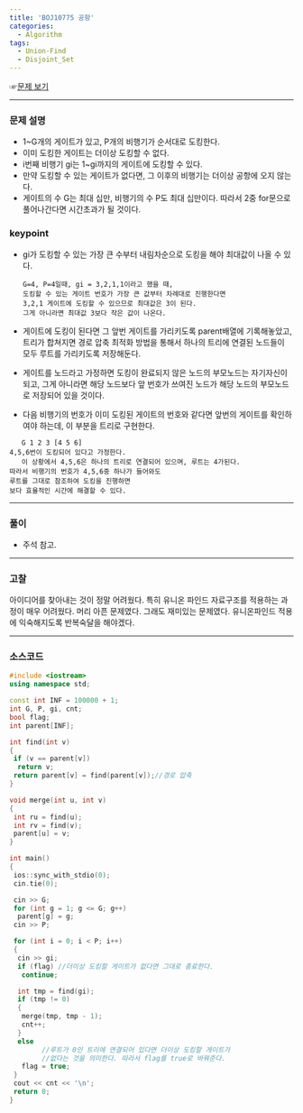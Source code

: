 ```yaml
---
title: 'BOJ10775 공항'
categories:
  - Algorithm
tags:
  - Union-Find
  - Disjoint_Set
---
```


☞[문제 보기](https://www.acmicpc.net/problem/10775)

---

### 문제 설명

- 1~G개의 게이트가 있고, P개의 비행기가 순서대로 도킹한다.
- 이미 도킹한 게이트는 더이상 도킹할 수 없다.
- i번째 비행기 gi는 1~gi까지의 게이트에 도킹할 수 있다.
- 만약 도킹할 수 있는 게이트가 없다면, 그 이후의 비행기는 더이상 공항에 오지 않는다.
- 게이트의 수 G는 최대 십만, 비행기의 수 P도 최대 십만이다. 따라서 2중 for문으로 풀어나간다면 시간초과가 될 것이다.

### keypoint

- gi가 도킹할 수 있는 가장 큰 수부터 내림차순으로 도킹을 해야 최대값이 나올 수 있다.

  ```
  G=4, P=4일때, gi = 3,2,1,1이라고 했을 때,
  도킹할 수 있는 게이트 번호가 가장 큰 값부터 차례대로 진행한다면
  3,2,1 게이트에 도킹할 수 있으므로 최대값은 3이 된다.
  그게 아니라면 최대값 3보다 작은 값이 나온다.
  ```

- 게이트에 도킹이 된다면 그 앞번 게이트를 가리키도록 parent배열에 기록해놓았고, 트리가 합쳐지면 경로 압축 최적화 방법을 통해서 하나의 트리에 연결된 노드들이 모두 루트를 가리키도록 저장해둔다.

- 게이트를 노드라고 가정하면 도킹이 완료되지 않은 노드의 부모노드는 자기자신이 되고, 그게 아니라면 해당 노드보다 앞 번호가 쓰여진 노드가 해당 노드의 부모노드로 저장되어 있을 것이다.

- 다음 비행기의 번호가 이미 도킹된 게이트의 번호와 같다면 앞번의 게이트를 확인하여야 하는데, 이 부분을 트리로 구현한다.

```
   G 1 2 3 [4 5 6]
4,5,6번이 도킹되어 있다고 가정한다.
   이 상황에서 4,5,6은 하나의 트리로 연결되어 있으며, 루트는 4가된다.
따라서 비행기의 번호가 4,5,6중 하나가 들어와도
루트를 그대로 참조하여 도킹을 진행하면
보다 효율적인 시간에 해결할 수 있다.
```

---

### 풀이

- 주석 참고.

---

### 고찰

아이디어를 찾아내는 것이 정말 어려웠다. 특히 유니온 파인드 자료구조를 적용하는 과정이 매우 어려웠다. 머리 아픈 문제였다.
그래도 재미있는 문제였다. 유니온파인드 적용에 익숙해지도록 반복숙달을 해야겠다.

---

### 소스코드

```cpp
#include <iostream>
using namespace std;

const int INF = 100000 + 1;
int G, P, gi, cnt;
bool flag;
int parent[INF];

int find(int v)
{
 if (v == parent[v])
  return v;
 return parent[v] = find(parent[v]);//경로 압축
}

void merge(int u, int v)
{
 int ru = find(u);
 int rv = find(v);
 parent[u] = v;
}

int main()
{
 ios::sync_with_stdio(0);
 cin.tie(0);

 cin >> G;
 for (int g = 1; g <= G; g++)
  parent[g] = g;
 cin >> P;

 for (int i = 0; i < P; i++)
 {
  cin >> gi;
  if (flag) //더이상 도킹할 게이트가 없다면 그대로 종료한다.
   continue;

  int tmp = find(gi);
  if (tmp != 0)
  {
   merge(tmp, tmp - 1);
   cnt++;
  }
  else
        //루트가 0인 트리에 연결되어 있다면 더이상 도킹할 게이트가
        //없다는 것을 의미한다. 따라서 flag를 true로 바꿔준다.
   flag = true;
 }
 cout << cnt << '\n';
 return 0;
}
```
